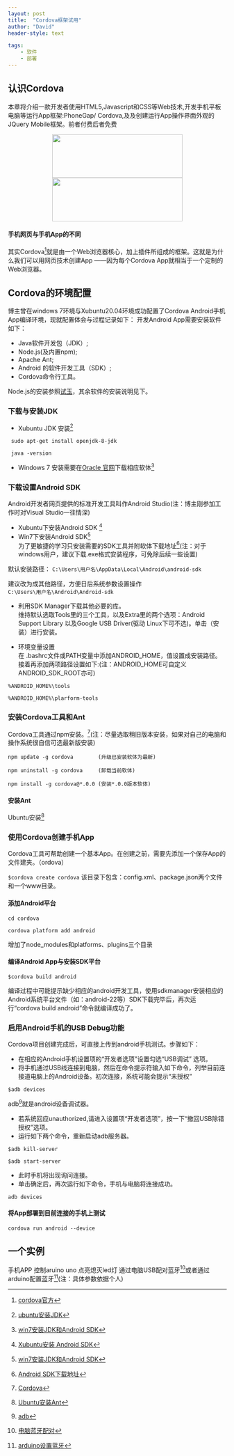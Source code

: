 ```yaml
---
layout: post
title:  "Cordova框架试用"
author: "David"
header-style: text

tags:
    - 软件
    - 部署
---
```


## 认识Cordova
本章将介绍一款开发者使用HTML5,Javascript和CSS等Web技术,开发手机平板电脑等运行App框架:PhoneGap/
Cordova,及及创建运行App操作界面外观的JQuery Mobile框架。前者付费后者免费<!--more-->

<center class="half">
    <img src="https://spotsolutions.com/wp-content/uploads/2017/06/cordova_logo_normal_dark_large.png" width=300 height=100 data-zoomable /><img src="https://cms-assets.tutsplus.com/uploads/users/1855/posts/29323/image/angular-ionic.jpg" width=300 height=100 data-zoomable />        
</center>

#### 手机网页与手机App的不同
其实Cordova[^C]就是由一个Web浏览器核心，加上插件所组成的框架。这就是为什么我们可以用网页技术创建App 
——因为每个Cordova App就相当于一个定制的Web浏览器。

## Cordova的环境配置
博主曾在windows 7环境与Xubuntu20.04环境成功配置了Cordova Android手机App编译环境，现就配置体会与过程记录如下：
开发Android App需要安装软件如下：

- Java软件开发包（JDK）;
- Node.js(及内置npm);
- Apache Ant;
- Android 的软件开发工具（SDK）;
- Cordova命令行工具。

Node.js的安装参照[试玉]({{site.url}}/2022/07/16/jadeI/)，其余软件的安装说明见下。

### 下载与安装JDK
* Xubuntu JDK 安装[^1]

`` sudo apt-get install openjdk-8-jdk``

`` java -version``

* Windows 7 安装需要在[Oracle 官网](https://www.oracle.com/java/technologies/downloads/#java8)下载相应软体[^2]

### 下载设置Android SDK
Android开发者网页提供的标准开发工具叫作Android Studio(注：博主刚参加工作时对Visual Studio一往情深)
* Xubuntu下安装Android SDK [^3]
* Win7下安装Android SDK[^2]    
为了更敏捷的学习只安装需要的SDK工具并附软体下载地址[^4](注：对于windows用户，建议下载.exe格式安装程序，可免除后续一些设置) 

默认安装路径：
``C:\Users\用户名\AppData\Local\Android\android-sdk``

建议改为成其他路径，方便日后系统参数设置操作  
``C:\Users\用户名\Android\Android-sdk ``


* 利用SDK Manager下载其他必要的库。    
维持默认选取Tools里的三个工具，以及Extra里的两个选项：Android Support Library 以及Google USB Driver(驱动 Linux下可不选)。单击（安装）进行安装。

* 环境变量设置    
在 .bashrc文件或PATH变量中添加ANDROID_HOME，值设置成安装路径。接着再添加两项路径设置如下:(注：ANDROID_HOME可自定义 ANDROID_SDK_ROOT亦可)

``%ANDROID_HOME%\tools``

``%ANDROID_HOME%\plarform-tools``


### 安装Cordova工具和Ant 
Cordova工具通过npm安装。[^5](注：尽量选取稍旧版本安装，如果对自己的电脑和操作系统很自信可选最新版安装)

``npm update -g cordova        (升级已安装软体为最新)``

``npm uninstall -g cordova     (卸载当前软体)``

``npm install -g cordova@*.0.0 (安装*.0.0版本软体)``

#### 安装Ant
Ubuntu安装[^6]

### 使用Cordova创建手机App
Cordova工具可帮助创建一个基本App。在创建之前，需要先添加一个保存App的文件建夹。（ordova）

``$cordova create cordova``
该目录下包含：config.xml、package.json两个文件和一个www目录。

#### 添加Android平台

``cd cordova``

``cordova platform add android``


增加了node_modules和platforms、plugins三个目录
#### 编译Android App与安装SDK平台

``$cordova build android``

编译过程中可能提示缺少相应的android开发工具，使用sdkmanager安装相应的Android系统平台文件（如：android-22等）SDK下载完毕后，再次运行“cordova build android”命令就编译成功了。

### 启用Android手机的USB Debug功能
Cordova项目创建完成后，可直接上传到android手机测试。步骤如下：
- 在相应的Android手机设置项的“开发者选项”设置勾选“USB调试” 选项。
- 将手机通过USB线连接到电脑，然后在命令提示符输入如下命令，列举目前连接道电脑上的Android设备。初次连接，系统可能会提示“未授权”

``$adb devices``

adb[^7]就是android设备调试器。
- 若系统回应unauthorized,请进入设置项“开发者选项”，按一下“撤回USB除错授权”选项。
- 运行如下两个命令，重新启动adb服务器。

``$adb kill-server``

``$adb start-server``
- 此时手机将出现询问连接。
- 单击确定后，再次运行如下命令，手机与电脑将连接成功。

``adb devices``

#### 将App部署到目前连接的手机上测试

``cordova run android --device``

## 一个实例
手机APP 控制aruino uno 点亮熄灭led灯 
通过电脑USB配对蓝牙[^8]或者通过arduino配置蓝牙[^9](注：具体参数依据个人)

[^C]:[cordova官方](https://cordova.apache.org/#getstarted)
[^1]:[ubuntu安装JDK](https://www.leftso.com/blog/1009.html#:~:text=Ubuntu%2020.04%20%E5%AE%89%E8%A3%85jdk8%20%E5%A4%8D%E5%88%B6%20sudo,apt-get%20install%20openjdk-%208%20-jdk)
[^2]:[win7安装JDK和Android SDK](https://blog.csdn.net/xiaoyu_wu/article/details/102654343)
[^3]:[Xubuntu安装 Android SDK](https://blog.csdn.net/qq_25017839/article/details/89847824)
[^4]:[Android SDK下载地址](https://www.cnblogs.com/auguse/p/13807169.html)
[^5]:[Cordova](https://cordova.apache.org/#getstarted)
[^6]:[Ubuntu安装Ant](https://www.yundongfang.com/Yun40649.html#:~:text=%E5%9C%A8%20Ubuntu%2020.04%20LTS%20Focal%20Fossa%E4%B8%8A%20%E5%AE%89%E8%A3%85Apache,Ant%20%E6%AD%A5%E9%AA%A41.%E9%A6%96%E5%85%88%EF%BC%8C%E9%80%9A%E8%BF%87apt%E5%9C%A8%E7%BB%88%E7%AB%AF%E4%B8%AD%E8%BF%90%E8%A1%8C%E4%BB%A5%E4%B8%8B%E4%BB%A5%E4%B8%8B%E5%91%BD%E4%BB%A4%EF%BC%8C%E7%A1%AE%E4%BF%9D%E6%89%80%E6%9C%89%E7%B3%BB%E7%BB%9F%E8%BD%AF%E4%BB%B6%E5%8C%85%E9%83%BD%E6%98%AF%E6%9C%80%E6%96%B0%E7%9A%84%E3%80%82%20sudo%20apt%20update%20sudo%20apt%20upgrade)

[^7]:[adb](https://developer.android.google.cn/studio/command-line/adb?hl=zh-cn)
[^8]:[电脑蓝牙配对](https://blog.csdn.net/SH_LYPTK/article/details/108916676)
[^9]:[arduino设置蓝牙](https://github.com/rwaldron/johnny-five/wiki/Getting-Started-with-Johnny-Five-and-HC-05-Bluetooth-Serial-Port-Module)